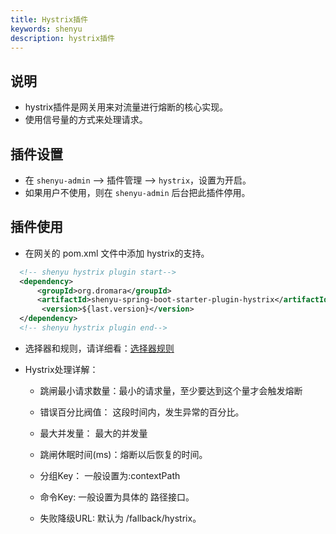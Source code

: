 ```yaml
---
title: Hystrix插件
keywords: shenyu
description: hystrix插件
---
```


## 说明

* hystrix插件是网关用来对流量进行熔断的核心实现。
* 使用信号量的方式来处理请求。

## 插件设置

* 在 `shenyu-admin` -->  插件管理 --> `hystrix`，设置为开启。
* 如果用户不使用，则在 `shenyu-admin` 后台把此插件停用。

## 插件使用

* 在网关的 pom.xml 文件中添加 hystrix的支持。

```xml
  <!-- shenyu hystrix plugin start-->
  <dependency>
      <groupId>org.dromara</groupId>
      <artifactId>shenyu-spring-boot-starter-plugin-hystrix</artifactId>
       <version>${last.version}</version>
  </dependency>
  <!-- shenyu hystrix plugin end-->
``` 

* 选择器和规则，请详细看：[选择器规则](../selector-and-rule)

* Hystrix处理详解：

    * 跳闸最小请求数量：最小的请求量，至少要达到这个量才会触发熔断
    
    * 错误百分比阀值： 这段时间内，发生异常的百分比。
    
    * 最大并发量： 最大的并发量
    
    * 跳闸休眠时间(ms)：熔断以后恢复的时间。
    
    * 分组Key： 一般设置为:contextPath
    
    * 命令Key: 一般设置为具体的 路径接口。
    
    * 失败降级URL: 默认为 /fallback/hystrix。
